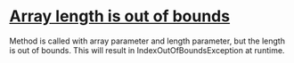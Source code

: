 # [Array length is out of bounds](https://spotbugs.readthedocs.io/en/latest/bugDescriptions.html#RANGE_ARRAY_LENGTH)

 Method is called with array parameter and length parameter, but the length is out of bounds. This will result in IndexOutOfBoundsException at runtime.